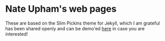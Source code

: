 Nate Upham's web pages
=============

These are based on the Slim Pickins theme for Jekyll, which I am grateful has been shared openly and can be demo'ed [here](https://chrisanthropic.github.io/slim-pickins-jekyll-theme/) in case you are interested!


